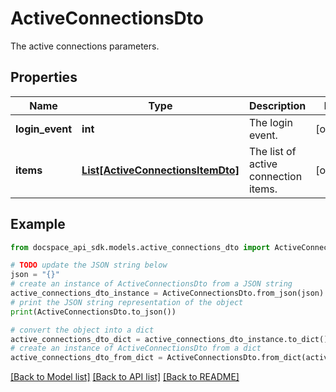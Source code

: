 # ActiveConnectionsDto
The active connections parameters.

## Properties

Name | Type | Description | Notes
------------ | ------------- | ------------- | -------------
**login_event** | **int** | The login event. | [optional] 
**items** | [**List[ActiveConnectionsItemDto]**](ActiveConnectionsItemDto.md) | The list of active connection items. | [optional] 

## Example

```python
from docspace_api_sdk.models.active_connections_dto import ActiveConnectionsDto

# TODO update the JSON string below
json = "{}"
# create an instance of ActiveConnectionsDto from a JSON string
active_connections_dto_instance = ActiveConnectionsDto.from_json(json)
# print the JSON string representation of the object
print(ActiveConnectionsDto.to_json())

# convert the object into a dict
active_connections_dto_dict = active_connections_dto_instance.to_dict()
# create an instance of ActiveConnectionsDto from a dict
active_connections_dto_from_dict = ActiveConnectionsDto.from_dict(active_connections_dto_dict)
```
[[Back to Model list]](../README.md#documentation-for-models) [[Back to API list]](../README.md#documentation-for-api-endpoints) [[Back to README]](../README.md)


